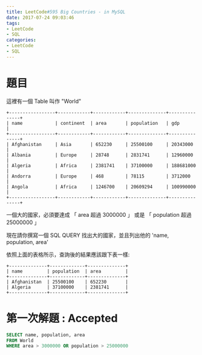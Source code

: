 ```yaml
---
title: LeetCode#595 Big Countries - in MySQL
date: 2017-07-24 09:03:46
tags:
- LeetCode
- SQL
categories: 
- LeetCode
- SQL
---
```


# 題目

這裡有一個 Table 叫作 "World"
 ```
 +-----------------+------------+------------+--------------+---------------+
 | name            | continent  | area       | population   | gdp           |
 +-----------------+------------+------------+--------------+---------------+
 | Afghanistan     | Asia       | 652230     | 25500100     | 20343000      |
 | Albania         | Europe     | 28748      | 2831741      | 12960000      |
 | Algeria         | Africa     | 2381741    | 37100000     | 188681000     |
 | Andorra         | Europe     | 468        | 78115        | 3712000       |
 | Angola          | Africa     | 1246700    | 20609294     | 100990000     |
 +-----------------+------------+------------+--------------+---------------+
 ```

 一個大的國家，必須要達成 「 area 超過 3000000 」 或是 「 population 超過 25000000 」
 
 現在請你撰寫一個 SQL QUERY 找出大的國家，並且列出他的 'name, population, area'
 
 依照上面的表格所示，查詢後的結果應該跟下表一樣:
 
 ```
 +--------------+-------------+--------------+
 | name         | population  | area         |
 +--------------+-------------+--------------+
 | Afghanistan  | 25500100    | 652230       |
 | Algeria      | 37100000    | 2381741      |
 +--------------+-------------+--------------+
```

# 第一次解題 : Accepted
``` SQL
SELECT name, population, area 
FROM World 
WHERE area > 3000000 OR population > 25000000
```


